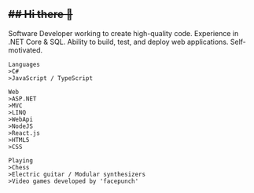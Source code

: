 ~~## Hi there 👋~~
---

Software Developer working to create high-quality code. Experience in .NET Core & SQL. Ability to build, test, and deploy web applications. 
Self-motivated.

```
Languages
>C#
>JavaScript / TypeScript
```
```
Web
>ASP.NET
>MVC
>LINQ
>WebApi
>NodeJS
>React.js
>HTML5
>CSS
```
```
Playing
>Chess
>Electric guitar / Modular synthesizers
>Video games developed by 'facepunch'
```
